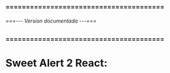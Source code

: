 ### ======================================= ###
###### ===--- Version documentada ---=== ######
### ======================================= ###

# Sweet Alert 2 React: [](^11.10.5)